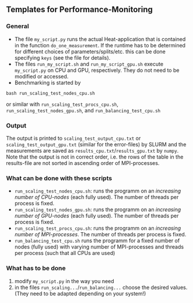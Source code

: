 ## Templates for Performance-Monitoring

### General

- The file `my_script.py` runs the actual Heat-application that is contained in the function `do_one_measurement`. If the runtime has to be determined for different choices of parameters/splits/etc. this can be done specifying `keys` (see the file for details).
- The files `run_my_script.sh` and `run_my_script_gpu.sh` execute `my_script.py` on CPU and GPU, respectively. They do not need to be modified or accessed.
- Benchmarking is started by
```
bash run_scaling_test_nodes_cpu.sh
```
or similar with `run_scaling_test_procs_cpu.sh`, `run_scaling_test_nodes_gpu.sh`, and `run_balancing_test_cpu.sh`

### Output
The output is printed to `scaling_test_output_cpu.txt` or `scaling_test_output_gpu.txt` (similar for the error-files) by SLURM and the measurements are saved as `results_cpu.txt`/`results_gpu.txt` by `numpy`. Note that the output is not in correct order, i.e. the rows of the table in the results-file are not sorted in ascending order of MPI-processes.

### What can be done with these scripts
- `run_scaling_test_nodes_cpu.sh`: runs the programm on an *increasing number of CPU-nodes* (each fully used). The number of threads per process is fixed.
- `run_scaling_test_nodes_gpu.sh`: runs the programm on an *increasing number of GPU-nodes* (each fully used). The number of threads per process is fixed.
- `run_scaling_test_procs_cpu.sh`: runs the programm on an *increasing number of MPI-processes*. The number of threads per process is fixed.
- `run_balancing_test_cpu.sh` runs the programm for a fixed number of nodes (fully used) with varying number of MPI-processes and threads per process (such that all CPUs are used)

### What has to be done
1. modify `my_script.py` in the way you need
2. in the files `run_scaling...`/`run_balancing...` choose the desired values. (They need to be adapted depending on your system!)
